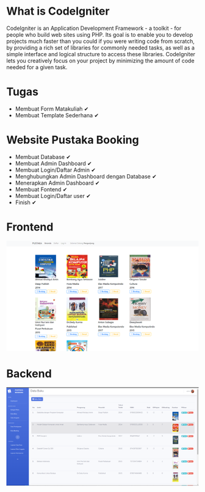 # What is CodeIgniter

CodeIgniter is an Application Development Framework - a toolkit - for people
who build web sites using PHP. Its goal is to enable you to develop projects
much faster than you could if you were writing code from scratch, by providing
a rich set of libraries for commonly needed tasks, as well as a simple
interface and logical structure to access these libraries. CodeIgniter lets
you creatively focus on your project by minimizing the amount of code needed
for a given task.

# Tugas

- Membuat Form Matakuliah ✔
- Membuat Template Sederhana ✔

# Website Pustaka Booking

- Membuat Database ✔
- Membuat Admin Dashboard ✔
- Membuat Login/Daftar Admin ✔
- Menghubungkan Admin Dashboard dengan Database ✔
- Menerapkan Admin Dashboard ✔
- Membuat Fontend ✔
- Membuat Login/Daftar user ✔
- Finish ✔

# Frontend

![Frontend](ss/Frontend.png)

# Backend

![Backend](ss/Backend.png)
